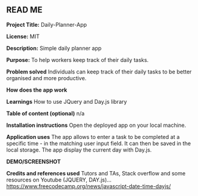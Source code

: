 ## READ ME

**Project Title:**
Daily-Planner-App

**License:**
MIT

**Description:**
Simple daily planner app

**Purpose:**
To help workers keep track of their daily tasks.

**Problem solved**
Individuals can keep track of their daily tasks to be better organised and more productive.

**How does the app work**

**Learnings**
How to use JQuery and Day.js library

**Table of content (optional)**
n/a

**Installation instructions**
Open the deployed app on your local machine.

**Application uses**
The app allows to enter a task to be completed at a specific time - in the matching user input field.
It can then be saved in the local storage.
The app display the current day with Day.js.

**DEMO/SCREENSHOT**

**Credits and references used**
Tutors and TAs, Stack overflow and some resources on Youtube (JQUERY, DAY.js)...
https://www.freecodecamp.org/news/javascript-date-time-dayjs/

